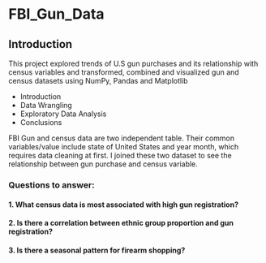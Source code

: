 # FBI_Gun_Data

## Introduction

This project explored trends of U.S gun purchases and its relationship with census variables and transformed, combined and visualized gun and census datasets using NumPy, Pandas and Matplotlib
<ul>
<li>Introduction</li>

<li>Data Wrangling</li>

<li>Exploratory Data Analysis</li>

<li>Conclusions</li>
</ul>
FBI Gun and census data are two independent table. Their common variables/value include state of United States and year month, which requires data cleaning at first. I joined these two dataset to see the relationship between gun purchase and census variable.

### Questions to answer:

#### 1. What census data is most associated with high gun registration?

#### 2. Is there a correlation between ethnic group proportion and gun registration?

#### 3. Is there a seasonal pattern for firearm shopping?
